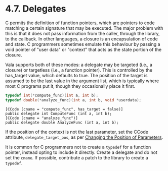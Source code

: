 # 4.7. Delegates

C permits the definition of function pointers, which are pointers to
code matching a certain signature that may be executed. The major
problem with this is that it does not pass information from the caller,
through the library, to the callback. In other languages, a closure is
an encapsulation of code and state. C programmers sometimes emulate this
behaviour by passing a void pointer of "user data" or "context" that
acts as the state portion of the closure.

Vala supports both of these modes: a delegate may be targeted (i.e., a
closure) or targetless (i.e., a function pointer). This is controlled by
the has_target value, which defaults to true. The position of the target
is assumed to be the last value in the argument list, which is typically
where most C programs put it, though they occasionally place it first.

```c
typedef int(*compute_func)(int a, int b);
typedef double(*analyze_func)(int a, int b, void *userdata);
```

```vala
[CCode (cname = "compute_func", has_target = false)]
public delegate int ComputeFunc (int a, int b);
[CCode (cname = "analyze_func")]
public delegate double AnalyzeFunc (int a, int b);
```

If the position of the context is not the last parameter, set the CCode
attribute, `delegate_target_pos`, as per
[Changing the Position of Parameters](../05-00-fundamentals-of-binding-a-c-function/05-05-changing-the-position-of-generated-arguments).

It is common for C programmers not to create a `typedef` for a function
pointer, instead opting to include it directly. Create a delegate and do
not set the `cname`. If possible, contribute a patch to the library to
create a `typedef`.
